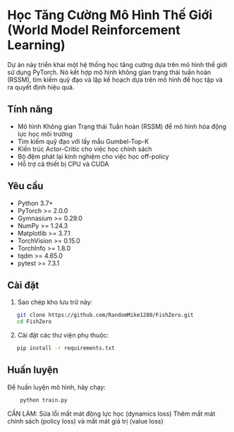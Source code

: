 # Học Tăng Cường Mô Hình Thế Giới (World Model Reinforcement Learning)

Dự án này triển khai một hệ thống học tăng cường dựa trên mô hình thế giới sử dụng PyTorch. Nó kết hợp mô hình không gian trạng thái tuần hoàn (RSSM), tìm kiếm quỹ đạo và lập kế hoạch dựa trên mô hình để học tập và ra quyết định hiệu quả.

## Tính năng

- Mô hình Không gian Trạng thái Tuần hoàn (RSSM) để mô hình hóa động lực học môi trường
- Tìm kiếm quỹ đạo với lấy mẫu Gumbel-Top-K
- Kiến trúc Actor-Critic cho việc học chính sách
- Bộ đệm phát lại kinh nghiệm cho việc học off-policy
- Hỗ trợ cả thiết bị CPU và CUDA

## Yêu cầu

- Python 3.7+
- PyTorch >= 2.0.0
- Gymnasium >= 0.29.0
- NumPy >= 1.24.3
- Matplotlib >= 3.7.1
- TorchVision >= 0.15.0
- TorchInfo >= 1.8.0
- tqdm >= 4.65.0
- pytest >= 7.3.1

## Cài đặt

1. Sao chép kho lưu trữ này:
```bash
   git clone https://github.com/RandomMike1280/FishZero.git
   cd FishZero
```

2. Cài đặt các thư viện phụ thuộc:
```bash
   pip install -r requirements.txt
```

## Huấn luyện

Để huấn luyện mô hình, hãy chạy:
```bash
    python train.py
```

CẦN LÀM:
Sửa lỗi mất mát động lực học (dynamics loss)
Thêm mất mát chính sách (policy loss) và mất mát giá trị (value loss)
